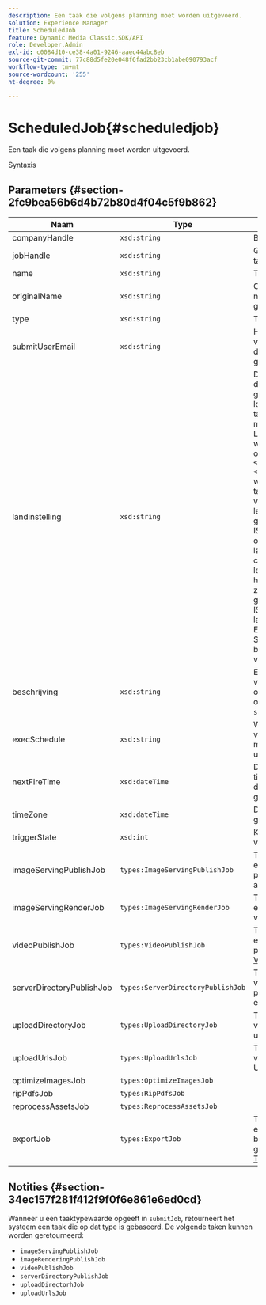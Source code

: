 ```yaml
---
description: Een taak die volgens planning moet worden uitgevoerd.
solution: Experience Manager
title: ScheduledJob
feature: Dynamic Media Classic,SDK/API
role: Developer,Admin
exl-id: c0084d10-ce38-4a01-9246-aaec44abc8eb
source-git-commit: 77c88d5fe20e048f6fad2bb23cb1abe090793acf
workflow-type: tm+mt
source-wordcount: '255'
ht-degree: 0%

---
```


# ScheduledJob{#scheduledjob}

Een taak die volgens planning moet worden uitgevoerd.

Syntaxis

## Parameters {#section-2fc9bea56b6d4b72b80d4f04c5f9b862}

| Naam | Type | Beschrijving |
|---|---|---|
| companyHandle | `xsd:string` | Bedrijfshandgreep. |
| jobHandle | `xsd:string` | Geplande taakgreep. |
| name | `xsd:string` | Taaknaam. |
| originalName | `xsd:string` | Oorspronkelijke naam van de geplande taak. |
| type | `xsd:string` | Taaktype. |
| submitUserEmail | `xsd:string` | Het e-mailadres van de gebruiker die de taak heeft gepland. |
| landinstelling | `xsd:string` | De landinstelling die moet worden gebruikt voor loggegevens van taken en e-maillokalisatie. Landinstellingen worden opgegeven als `<language_code>[- <country_code>]`, waarbij de taalcode een code van twee kleine letters is, zoals gespecificeerd in ISO-639, en de optionele landcode een code van twee letters in hoofdletters is, zoals gespecificeerd in ISO-3166. De landinstelling voor Engels (Verenigde Staten) zou bijvoorbeeld als volgt zijn: `en-US`. |
| beschrijving | `xsd:string` | Een beschrijving van de taak zoals oorspronkelijk opgegeven in `submitJob`. |
| execSchedule | `xsd:string` | Wanneer de taak volgens planning moet worden uitgevoerd. |
| nextFireTime | `xsd:dateTime` | De datum, tijd en tijdzone waarop de taak wordt gestart. |
| timeZone | `xsd:dateTime` | De tijdzone van de geplande taak. |
| triggerState | `xsd:int` | Keuze van status voor taaktrigger. |
| imageServingPublishJob | `types:ImageServingPublishJob` | Taakdetails voor een afbeelding die publicatietaak aanbiedt. |
| imageServingRenderJob | `types:ImageServingRenderJob` | Taakdetails voor een renderingtaak voor afbeeldingen. |
| videoPublishJob | `types:VideoPublishJob` | Taakdetails voor een video-publicatietaak. Zie [VideoPublishJob](https://experienceleague.adobe.com/docs/dynamic-media-developer-resources/image-production-api/data-types/r-scheduled-job.html). |
| serverDirectoryPublishJob | `types:ServerDirectoryPublishJob` | Taakgegevens voor de publicatietaak van een servermap. |
| uploadDirectoryJob | `types:UploadDirectoryJob` | Taakgegevens voor een uploadmaptaak. |
| uploadUrlsJob | `types:UploadUrlsJob` | Taakgegevens voor een upload-URL&#39;s-taak. |
| optimizeImagesJob | `types:OptimizeImagesJob` |  |
| ripPdfsJob | `types:RipPdfsJob` |  |
| reprocessAssetsJob | `types:ReprocessAssetsJob` |  |
| exportJob | `types:ExportJob` | Toestaan dat eerder geüploade bestanden zijn geëxporteerd. Zie [Taak exporteren](https://experienceleague.adobe.com/docs/dynamic-media-developer-resources/image-production-api/data-types/r-scheduled-job.html). |

## Notities {#section-34ec157f281f412f9f0f6e861e6ed0cd}

Wanneer u een taaktypewaarde opgeeft in `submitJob`, retourneert het systeem een taak die op dat type is gebaseerd. De volgende taken kunnen worden geretourneerd:

* `imageServingPublishJob`
* `imageRenderingPublishJob`
* `videoPublishJob`
* `serverDirectoryPublishJob`
* `uploadDirectorhJob`
* `uploadUrlsJob`
